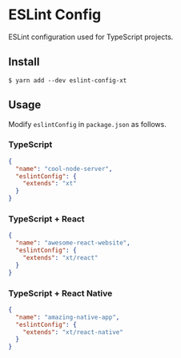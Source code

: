 # ESLint Config

ESLint configuration used for TypeScript projects.

## Install

```
$ yarn add --dev eslint-config-xt
```

## Usage

Modify `eslintConfig` in `package.json` as follows.

### TypeScript

```json
{
  "name": "cool-node-server",
  "eslintConfig": {
    "extends": "xt"
  }
}
```

### TypeScript + React

```json
{
  "name": "awesome-react-website",
  "eslintConfig": {
    "extends": "xt/react"
  }
}
```

### TypeScript + React Native

```json
{
  "name": "amazing-native-app",
  "eslintConfig": {
    "extends": "xt/react-native"
  }
}
```

